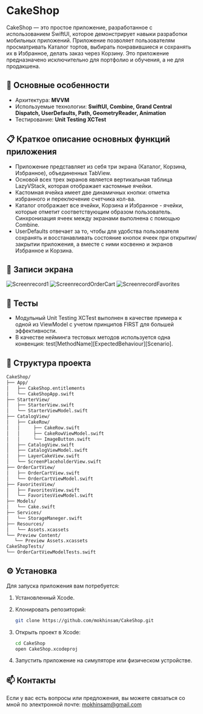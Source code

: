 # CakeShop 

CakeShop — это простое приложение, разработанное с использованием SwiftUI, которое демонстрирует навыки разработки мобильных приложений. Приложение позволяет пользователям просматривать Каталог тортов, выбирать понравившиеся и сохранять их в Избранное, делать заказ через Корзину. Это приложение предназначено исключительно для портфолио и обучения, а не для продакшена.


## 📌 Основные особенности
- Архитектура: **MVVM**
- Используемые технологии: **SwiftUI, Combine, Grand Central Dispatch, UserDefaults, Path, GeometryReader, Animation**
- Тестирование: **Unit Testing XCTest**


## 📋 Краткое описание основных функций приложения
- Приложение представляет из себя три экрана (Каталог, Корзина, Избранное), объединенных TabView. 
- Основой всех трех экранов является вертикальная таблица LazyVStack, которая отображает кастомные ячейки.
- Кастомная ячейка имеет две динамичных кнопки: отметка избранного и переключение счетчика кол-ва. 
- Каталог отображает все ячейки, Корзина и Избранное - ячейки, которые отметит соответствующим образом пользователь. Синхронизация ячеек между экранами выполнена с помощью Combine. 
- UserDefaults отвечает за то, чтобы для удобства пользователя сохранять и восстанавливать состояние кнопок ячеек при открытии/закрытии приложения, а вместе с ними косвенно и экранов Избранное и Корзина. 


## 🎥 Записи экрана
![Screenrecord1](https://media2.giphy.com/media/v1.Y2lkPTc5MGI3NjExdzk2czNuamdmd3psbDlqN3RhNDc2ZmhyNGR4NG9obDEydDcycGE0aCZlcD12MV9pbnRlcm5hbF9naWZfYnlfaWQmY3Q9Zw/gdRQy3YiPLzLSf9O0Z/giphy.gif)
![ScreenrecordOrderСart](https://media0.giphy.com/media/v1.Y2lkPTc5MGI3NjExeGJ6NmRmdXJwZDQyd3ByZWszOGZkZGpxbzFvMXRsamZyZ2lhY3djcCZlcD12MV9pbnRlcm5hbF9naWZfYnlfaWQmY3Q9Zw/kuOIy81E32tb6TgvKn/giphy.gif)
![ScreenrecordFavorites](https://media4.giphy.com/media/v1.Y2lkPTc5MGI3NjExdGxlNDltZHZ5OG5heDhkd2pmZTRxMm8yeTBwODF6dWFoazV5NjhsbyZlcD12MV9pbnRlcm5hbF9naWZfYnlfaWQmY3Q9Zw/wXlOzKSxsqsVJsREWf/giphy.gif)


## 🦾 Тесты 
- Модульный Unit Testing XCTest выполнен в качестве примера к одной из ViewModel с учетом принципов FIRST для большей эффективности.
- В качестве нейминга тестовых методов используется одна конвенция: test[MethodName][ExpectedBehaviour][Scenario]. 


## 🌳 Структура проекта
```bash
CakeShop/
├── App/
│   ├── CakeShop.entitlements
│   └── CakeShopApp.swift
├── StarterView/
│   ├── StarterView.swift
│   └── StarterViewModel.swift
├── CatalogView/
│   ├── CakeRow/
│   │     ├── CakeRow.swift
│   │     ├── CakeRowViewModel.swift
│   │     └── ImageButton.swift
│   ├── CatalogView.swift
│   ├── CatalogViewModel.swift
│   ├── LayerCakeView.swift
│   └── ScreenPlaceholderView.swift
├── OrderCartView/
│   ├── OrderCartView.swift
│   └── OrderCartViewModel.swift
├── FavoritesView/
│   ├── FavoritesView.swift
│   └── FavoritesViewModel.swift
├── Models/
│   └── Cake.swift
├── Services/
│   └── StorageManeger.swift
├── Resources/
│   └── Assets.xcassets
└── Preview Content/
   └── Preview Assets.xcassets
CakeShopTests/
└── OrderCartViewModelTests.swift
```

## ⚙️ Установка
Для запуска приложения вам потребуется:
1. Установленный Xcode.
2. Клонировать репозиторий:

   ```bash
   git clone https://github.com/mokhinsam/CakeShop.git
    ```
3. Открыть проект в Xcode:
    ```bash
    cd CakeShop
    open CakeShop.xcodeproj
    ```
4. Запустить приложение на симуляторе или физическом устройстве.


## 📫 Контакты
Если у вас есть вопросы или предложения, вы можете связаться со мной по электронной почте: mokhinsam@gmail.com


